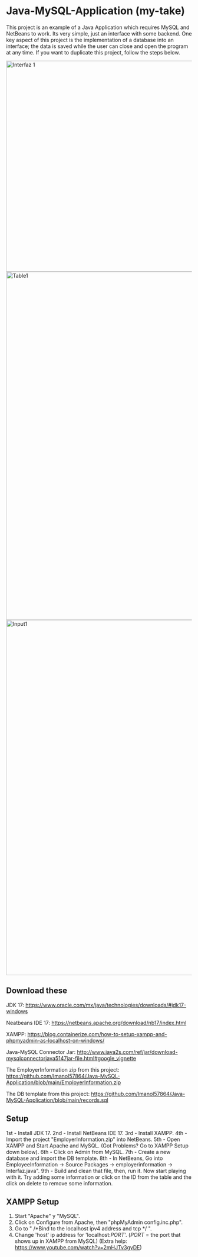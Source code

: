 # Java-MySQL-Application (my-take)
This project is an example of a Java Application which requires MySQL and NetBeans to work. Its very simple, just an interface with some backend.
One key aspect of this project is the implementation of a database into an interface; the data is saved while the user can close and open the program at any time.
If you want to duplicate this project, follow the steps below.

<img width="570" alt="Interfaz 1" src="https://github.com/Imanol57864/Java-MySQL-Application/assets/67908214/b752f5da-5c4b-413a-937a-1df8bfb11150">

<img width="941" alt="Table1" src="https://github.com/Imanol57864/Java-MySQL-Application/assets/67908214/ca8e2099-b6bf-44ec-836b-e53c17e1eaac">

<img width="960" alt="Input1" src="https://github.com/Imanol57864/Java-MySQL-Application/assets/67908214/e2630714-f97e-470d-a897-b37fce810ee2">

## Download these
JDK 17:
https://www.oracle.com/mx/java/technologies/downloads/#jdk17-windows

Neatbeans IDE 17: 
https://netbeans.apache.org/download/nb17/index.html

XAMPP:
https://blog.containerize.com/how-to-setup-xampp-and-phpmyadmin-as-localhost-on-windows/

Java-MySQL Connector Jar:
http://www.java2s.com/ref/jar/download-mysqlconnectorjava5147jar-file.html#google_vignette

The EmployerInformation zip from this project:
https://github.com/Imanol57864/Java-MySQL-Application/blob/main/EmployerInformation.zip

The DB template from this project:
https://github.com/Imanol57864/Java-MySQL-Application/blob/main/records.sql

## Setup
1st - Install JDK 17.
2nd - Install NetBeans IDE 17.
3rd - Install XAMPP.
4th - Import the project  "EmployerInformation.zip" into NetBeans.
5th - Open XAMPP and Start Apache and MySQL. (Got Problems? Go to XAMPP Setup down below).
6th - Click on Admin from MySQL.
7th - Create a new database and import the DB template.
8th - In NetBeans, Go into EmployeeInformation -> Source Packages -> employerinformation -> Interfaz.java".
9th - Build and clean that file, then, run it.
Now start playing with it. Try adding some information or click on the ID from the table and the click on delete to remove some information.


## XAMPP Setup 
1. Start "Apache" y "MySQL".
2. Click on Configure from Apache, then "phpMyAdmin config.inc.php".
3. Go to " /*Bind to the localhost ipv4 address and tcp */ ".
4. Change 'host' ip address for 'localhost:*PORT*'. (*PORT* = the port that shows up in XAMPP from MySQL)
(Extra help: https://www.youtube.com/watch?v=2mHJTv3gyDE)
